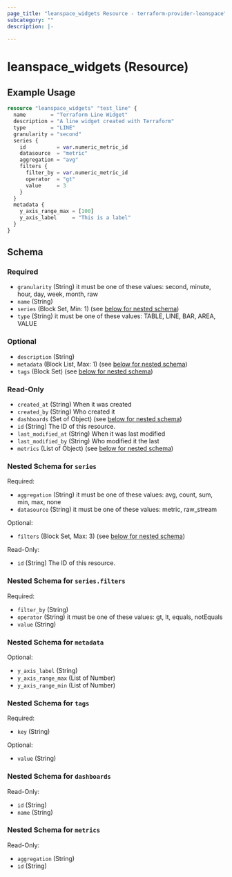 ```yaml
---
page_title: "leanspace_widgets Resource - terraform-provider-leanspace"
subcategory: ""
description: |-
  
---
```


# leanspace_widgets (Resource)



## Example Usage

```terraform
resource "leanspace_widgets" "test_line" {
  name        = "Terraform Line Widget"
  description = "A line widget created with Terraform"
  type        = "LINE"
  granularity = "second"
  series {
    id          = var.numeric_metric_id
    datasource  = "metric"
    aggregation = "avg"
    filters {
      filter_by = var.numeric_metric_id
      operator  = "gt"
      value     = 3
    }
  }
  metadata {
    y_axis_range_max = [100]
    y_axis_label     = "This is a label"
  }
}
```

<!-- schema generated by tfplugindocs -->
## Schema

### Required

- `granularity` (String) it must be one of these values: second, minute, hour, day, week, month, raw
- `name` (String)
- `series` (Block Set, Min: 1) (see [below for nested schema](#nestedblock--series))
- `type` (String) it must be one of these values: TABLE, LINE, BAR, AREA, VALUE

### Optional

- `description` (String)
- `metadata` (Block List, Max: 1) (see [below for nested schema](#nestedblock--metadata))
- `tags` (Block Set) (see [below for nested schema](#nestedblock--tags))

### Read-Only

- `created_at` (String) When it was created
- `created_by` (String) Who created it
- `dashboards` (Set of Object) (see [below for nested schema](#nestedatt--dashboards))
- `id` (String) The ID of this resource.
- `last_modified_at` (String) When it was last modified
- `last_modified_by` (String) Who modified it the last
- `metrics` (List of Object) (see [below for nested schema](#nestedatt--metrics))

<a id="nestedblock--series"></a>
### Nested Schema for `series`

Required:

- `aggregation` (String) it must be one of these values: avg, count, sum, min, max, none
- `datasource` (String) it must be one of these values: metric, raw_stream

Optional:

- `filters` (Block Set, Max: 3) (see [below for nested schema](#nestedblock--series--filters))

Read-Only:

- `id` (String) The ID of this resource.

<a id="nestedblock--series--filters"></a>
### Nested Schema for `series.filters`

Required:

- `filter_by` (String)
- `operator` (String) it must be one of these values: gt, lt, equals, notEquals
- `value` (String)



<a id="nestedblock--metadata"></a>
### Nested Schema for `metadata`

Optional:

- `y_axis_label` (String)
- `y_axis_range_max` (List of Number)
- `y_axis_range_min` (List of Number)


<a id="nestedblock--tags"></a>
### Nested Schema for `tags`

Required:

- `key` (String)

Optional:

- `value` (String)


<a id="nestedatt--dashboards"></a>
### Nested Schema for `dashboards`

Read-Only:

- `id` (String)
- `name` (String)


<a id="nestedatt--metrics"></a>
### Nested Schema for `metrics`

Read-Only:

- `aggregation` (String)
- `id` (String)
